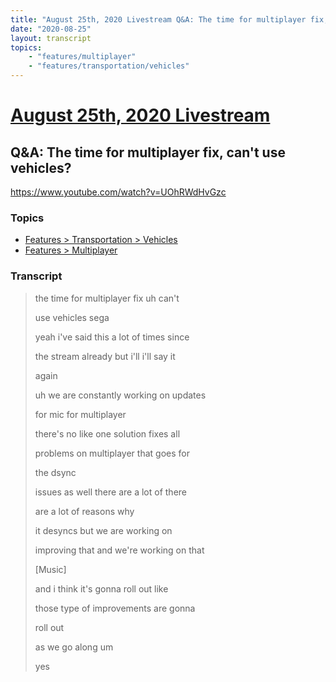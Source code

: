 ```yaml
---
title: "August 25th, 2020 Livestream Q&A: The time for multiplayer fix, can't use vehicles?"
date: "2020-08-25"
layout: transcript
topics:
    - "features/multiplayer"
    - "features/transportation/vehicles"
---
```

# [August 25th, 2020 Livestream](../2020-08-25.md)
## Q&A: The time for multiplayer fix, can't use vehicles?
https://www.youtube.com/watch?v=UOhRWdHvGzc

### Topics
* [Features > Transportation > Vehicles](../topics/features/transportation/vehicles.md)
* [Features > Multiplayer](../topics/features/multiplayer.md)

### Transcript

> the time for multiplayer fix uh can't
> 
> use vehicles sega
> 
> yeah i've said this a lot of times since
> 
> the stream already but i'll i'll say it
> 
> again
> 
> uh we are constantly working on updates
> 
> for mic for multiplayer
> 
> there's no like one solution fixes all
> 
> problems on multiplayer that goes for
> 
> the dsync
> 
> issues as well there are a lot of there
> 
> are a lot of reasons why
> 
> it desyncs but we are working on
> 
> improving that and we're working on that
> 
> [Music]
> 
> and i think it's gonna roll out like
> 
> those type of improvements are gonna
> 
> roll out
> 
> as we go along um
> 
> yes
> 
